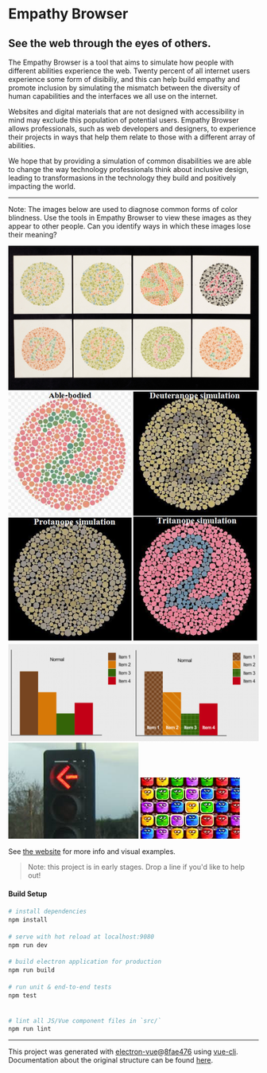 # Empathy Browser

## See the web through the eyes of others.

The Empathy Browser is a tool that aims to simulate how people with different abilities experience the web. Twenty percent of all internet users experience some form of disibiliy, and this can help build empathy and promote inclusion by simulating the mismatch between the diversity of human capabilities and the interfaces we all use on the internet.

Websites and digital materials that are not designed with accessibility in mind may exclude this population of potential users. Empathy Browser allows professionals, such as web developers and designers, to experience their projects in ways that help them relate to those with a different array of abilities.

We hope that by providing a simulation of common disabilities we are able to change the way technology professionals think about inclusive design, leading to transformasions in the technology they build and positively impacting the world.

---

Note: The images below are used to diagnose common forms of color blindness. Use the tools in Empathy Browser to view these images as they appear to other people. Can you identify ways in which these images lose their meaning?

![Images for experiencing color blindness](./static/assets/ishihara_3.jpg)
![Images for experiencing color blindness](./static/assets/ishihara_5.jpg)
![A chart using visual language that relies on color and a chart that does not rely exclusively on color](./static/assets/colorblindchart.png)
![A traffic light](./static/assets/trafficlight.jpeg)
![A video game that relies on color](./static/assets/matchinggame.jpg)

See [the website](https://13protons.github.io/empath/) for more info and visual examples.

> Note: this project is in early stages. Drop a line if you'd like to help out!

#### Build Setup

``` bash
# install dependencies
npm install

# serve with hot reload at localhost:9080
npm run dev

# build electron application for production
npm run build

# run unit & end-to-end tests
npm test


# lint all JS/Vue component files in `src/`
npm run lint

```

---

This project was generated with [electron-vue](https://github.com/SimulatedGREG/electron-vue)@[8fae476](https://github.com/SimulatedGREG/electron-vue/tree/8fae4763e9d225d3691b627e83b9e09b56f6c935) using [vue-cli](https://github.com/vuejs/vue-cli). Documentation about the original structure can be found [here](https://simulatedgreg.gitbooks.io/electron-vue/content/index.html).
